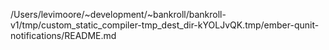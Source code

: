 /Users/levimoore/~development/~bankroll/bankroll-v1/tmp/custom_static_compiler-tmp_dest_dir-kYOLJvQK.tmp/ember-qunit-notifications/README.md